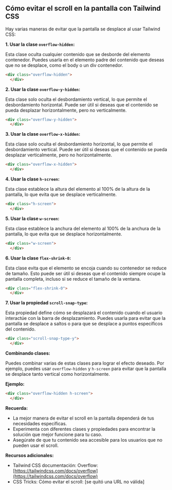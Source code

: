 
  ## Cómo evitar el scroll en la pantalla con Tailwind CSS

Hay varias maneras de evitar que la pantalla se desplace al usar Tailwind CSS:

**1. Usar la clase `overflow-hidden`:**

Esta clase oculta cualquier contenido que se desborde del elemento contenedor. Puedes usarla en el elemento padre del contenido que deseas que no se desplace, como el body o un div contenedor.

```html
<div class="overflow-hidden">
  </div>
```

**2. Usar la clase `overflow-y-hidden`:**

Esta clase solo oculta el desbordamiento vertical, lo que permite el desbordamiento horizontal. Puede ser útil si deseas que el contenido se pueda desplazar horizontalmente, pero no verticalmente.

```html
<div class="overflow-y-hidden">
  </div>
```

**3. Usar la clase `overflow-x-hidden`:**

Esta clase solo oculta el desbordamiento horizontal, lo que permite el desbordamiento vertical. Puede ser útil si deseas que el contenido se pueda desplazar verticalmente, pero no horizontalmente.

```html
<div class="overflow-x-hidden">
  </div>
```

**4. Usar la clase `h-screen`:**

Esta clase establece la altura del elemento al 100% de la altura de la pantalla, lo que evita que se desplace verticalmente.

```html
<div class="h-screen">
  </div>
```

**5. Usar la clase `w-screen`:**

Esta clase establece la anchura del elemento al 100% de la anchura de la pantalla, lo que evita que se desplace horizontalmente.

```html
<div class="w-screen">
  </div>
```

**6. Usar la clase `flex-shrink-0`:**

Esta clase evita que el elemento se encoja cuando su contenedor se reduce de tamaño. Esto puede ser útil si deseas que el contenido siempre ocupe la pantalla completa, incluso si se reduce el tamaño de la ventana.

```html
<div class="flex-shrink-0">
  </div>
```

**7. Usar la propiedad `scroll-snap-type`:**

Esta propiedad define cómo se desplazará el contenido cuando el usuario interactúe con la barra de desplazamiento. Puedes usarla para evitar que la pantalla se desplace a saltos o para que se desplace a puntos específicos del contenido.

```html
<div class="scroll-snap-type-y">
  </div>
```

**Combinando clases:**

Puedes combinar varias de estas clases para lograr el efecto deseado. Por ejemplo, puedes usar `overflow-hidden` y `h-screen` para evitar que la pantalla se desplace tanto vertical como horizontalmente.

**Ejemplo:**

```html
<div class="overflow-hidden h-screen">
  </div>
```

**Recuerda:**

* La mejor manera de evitar el scroll en la pantalla dependerá de tus necesidades específicas.
* Experimenta con diferentes clases y propiedades para encontrar la solución que mejor funcione para tu caso.
* Asegúrate de que tu contenido sea accesible para los usuarios que no pueden usar el scroll.

**Recursos adicionales:**

* Tailwind CSS documentación: Overflow: [https://tailwindcss.com/docs/overflow](https://tailwindcss.com/docs/overflow)
* CSS Tricks: Cómo evitar el scroll: [se quitó una URL no válida]



